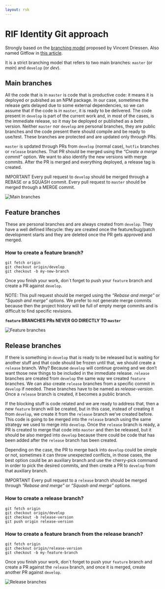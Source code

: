 ```yaml
---
layout: rsk
---
```


# RIF Identity Git approach

Strongly based on the [branching model](https://nvie.com/posts/a-successful-git-branching-model/) proposed by Vincent Driessen. Also named Gitflow in [this article](https://www.atlassian.com/git/tutorials/comparing-workflows/gitflow-workflow).

It is a strict branching model that refers to two main branches: `master` (or _main_) and `develop` (or _dev_).

## Main branches 

All the code that is in `master` is code that is productive code: it means it is deployed or pubished as an NPM package. In our case, sometimes the release gets delayed due to some external dependencies, so we can assume that if the code is in `master`, it is ready to be delivered.
The code present in `develop` is part of the current work and, in most of the cases, is the immediate release, so it may be deployed or published as a _beta_ version. Neither `master` nor `develop` are personal branches, they are public branches and the code present there should compile and be ready to use/test. These branches are protected and are updated only through PRs.

`master` is updated through PRs from `develop` (normal case), `hotfix` branches or `release` branches. That PR should be merged using the _“Create a merge commit”_ option. We want to also identify the new versions with merge commits. After the PR is merged and everything deployed, a release tag is created.

IMPORTANT
Every pull request to `develop` should be merged through a REBASE or a SQUASH commit.
Every pull request to `master` should be merged through a MERGE commit.

![Main branches](../assets/img/main-branches.png)

## Feature branches

These are personal branches and are always created from `develop`. They have a well defined lifecycle: they are created once the feature/bug/patch development starts and they are deleted once the PR gets approved and merged.

### How to create a feature branch?
```
git fetch origin
git checkout origin/develop
git checkout -b my-new-branch
```

Once you finish your work, don´t forget to push your `feature` branch and create a PR against `develop`.

NOTE: This pull request should be merged using the _“Rebase and merge”_ or _“Squash and merge”_ options. We prefer to not generate merge commits because then the project history will be full of empty merge commits and is difficult to find specific revisions.

**`feature` BRANCHES PRs NEVER GO DIRECTLY TO `master`**

![Feature branches](../assets/img/feature-branches.png)

## Release branches

If there is something in `develop` that is ready to be released but is waiting for another stuff and that code should be frozen until that, we should create a `release` branch. Why? Because `develop` will continue growing and we don’t want those new things to be included in the immediate release. `release` branches are created from `develop` the same way we created `feature` branches. We can also create `release` branches from a specific commit in `develop` if needed. These branches have to be named as _release-version_. Once a `release` branch is created, it becomes a public branch.

If the blocking stuff is code related and we are ready to address that, then a new `feature` branch will be created, but in this case, instead of creating it from `develop`, we create it from the `release` branch we’ve created before. This code is going to be merged into the `release` branch using the same strategy we used to merge into `develop`.
Once the `release` branch is ready, a PR is created to merge that code into `master` and then be released, but it should be also merged into `develop` because there could be code that has been added after the `release` branch has been created. 

Depending on the case, the PR to merge back into `develop` could be simple or not, sometimes it can throw unexpected conflicts, in those cases, the best option could be an auxiliary branch and use the cherry-pick command in order to pick the desired commits, and then create a PR to `develop` from that auxiliary branch.

IMPORTANT
Every pull request to a `release` branch should be merged through _“Rebase and merge”_ or _“Squash and merge”_ options.

### How to create a release branch?

```
git fetch origin
git checkout origin/develop
git checkout -b release-version
git push origin release-version
```

### How to create a feature branch from the release branch?

```
git fetch origin
git checkout origin/release-version
git checkout -b my-feature-branch
```

Once you finish your work, don´t forget to push your `feature` branch and create a PR against the `release` branch, and once it is merged, create another PR against `develop`.

![Release branches](../assets/img/release-branches.png)
